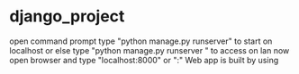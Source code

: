 # django_project
open command prompt
type "python manage.py runserver" to start on localhost
or else
type "python manage.py runserver <ipaddress with port>" to access on lan
now open browser and type "localhost:8000" or "<ipaddress>:<port>"
Web app is built by using 

